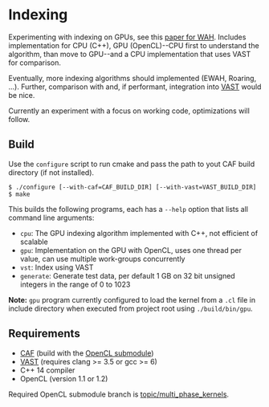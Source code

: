 # Indexing

Experimenting with indexing on GPUs, see this [paper for WAH](http://alumni.cs.ucr.edu/~mvlachos/pubs/netfli_gpu.pdf). Includes implementation for CPU (C++), GPU (OpenCL)--CPU first to understand the algorithm, than move to GPU--and a CPU implementation that uses VAST for comparison.

Eventually, more indexing algorithms should implemented (EWAH, Roaring, ...). Further, comparison with and, if performant, integration into [VAST](vast.io) would be nice.

Currently an experiment with a focus on working code, optimizations will follow.

## Build

Use the `configure` script to run cmake and pass the path to yout CAF build directory (if not installed).

```
$ ./configure [--with-caf=CAF_BUILD_DIR] [--with-vast=VAST_BUILD_DIR]
$ make
```

This builds the following programs, each has a `--help` option that lists all command line arguments:

* `cpu`: The GPU indexing algorithm implemented with C++, not efficient of scalable
* `gpu`: Implementation on the GPU with OpenCL, uses one thread per value, can use multiple work-groups concurrently
* `vst`: Index using VAST
* `generate`: Generate test data, per default 1 GB on 32 bit unsigned integers in the range of 0 to 1023

**Note:** `gpu` program currently configured to load the kernel from a `.cl` file in include directory when executed from project root using `./build/bin/gpu`.

## Requirements

* [CAF](https://github.com/actor-framework/actor-framework) (build with the [OpenCL submodule](https://github.com/actor-framework/opencl))
* [VAST](https://github.com/vast-io) (requires clang >= 3.5 or gcc >= 6)
* C++ 14 compiler
* OpenCL (version 1.1 or 1.2)

Required OpenCL submodule branch is [topic/multi_phase_kernels](https://github.com/actor-framework/opencl/tree/topic/multi_phase_kernels).
